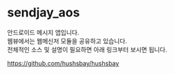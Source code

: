 # sendjay_aos

안드로이드 메시지 앱입니다.<br/>
웹뷰에서는 웹메신저 모듈을 공유하고 있습니다.<br/>
전체적인 소스 및 설명이 필요하면 아래 링크부터 보시면 됩니다.<br/>

<https://github.com/hushsbay/hushsbay>
